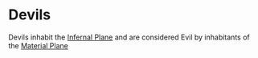 # Devils
Devils inhabit the [Infernal Plane](/Planes/Infernal_Plane.md) and are considered Evil by inhabitants of the [Material Plane](Planes/Material_Plane.md)
